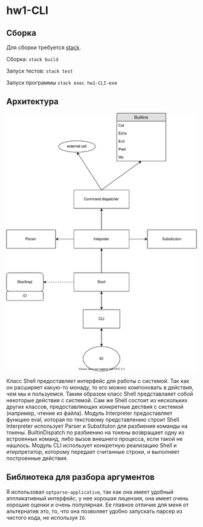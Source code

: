 # hw1-CLI
## Сборка
Для сборки требуется [stack](https://docs.haskellstack.org/en/stable/README/).

Сборка: `stack build`

Запуск тестов: `stack test`

Запуск программы `stack exec hw1-CLI-exe`

## Архитектура
![Архитектура](Architecture.svg)

Класс Shell предоставляет интерфейс для работы с системой. Так как он расширяет какую-то монаду, то его можно компоновать в действия, чем мы и пользуемся. Таким образом класс Shell представлаяет собой некоторые действия с системой. 
Сам же Shell состоит из нескольких других классов, предоставляющих конкретные дествия с системой (например, чтение из файла).
Модуль Interpreter предоставляет функцию eval, которая по текстовому представлению строит Shell. 
Interpreter использует Parser и Substituton для разбиения команды на токены.
BuiltinDispatch по разбиению на токены возвращает одну из встроенных команд, либо вызов внешнего процесса, если такой не нашлось.
Модуль CLI использует конкретную реализацию Shell и итерпретатор, которому передает считанные строки, и выполняет построенные действия.

## Библиотека для разбора аргументов

Я использовал `optparse-applicative`, так как она имеет удобный аппликативный интерфейс,
у нее хорошая лицензия, она имеет очень хорошие оценки и очень популярная.
Ее главное отличие для меня от альтернатив это, то, что она позволяет удобно
запускать парсер из чистого кода, не используя `IO`.
